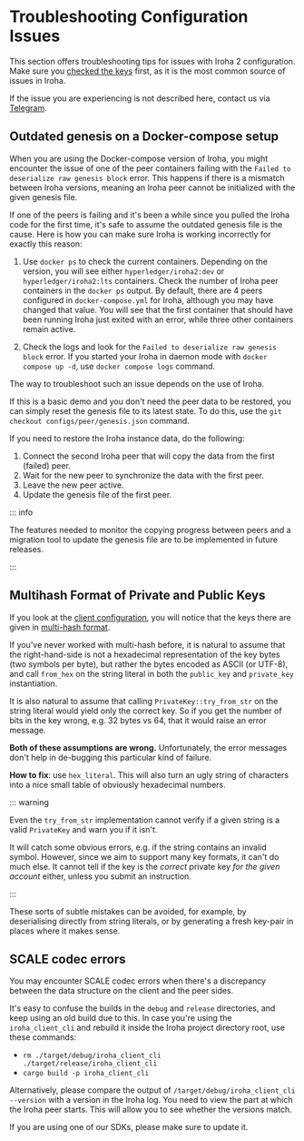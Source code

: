 # Troubleshooting Configuration Issues

This section offers troubleshooting tips for issues with Iroha 2
configuration. Make sure you
[checked the keys](./overview.md#check-the-keys) first, as it is the most
common source of issues in Iroha.

If the issue you are experiencing is not described here, contact us via
[Telegram](https://t.me/hyperledgeriroha).

## Outdated genesis on a Docker-compose setup

When you are using the Docker-compose version of Iroha, you might encounter
the issue of one of the peer containers failing with the
`Failed to deserialize raw genesis block` error. This happens if there is a
mismatch between Iroha versions, meaning an Iroha peer cannot be
initialized with the given genesis file.

If one of the peers is failing and it's been a while since you pulled the
Iroha code for the first time, it's safe to assume the outdated genesis
file is the cause. Here is how you can make sure Iroha is working
incorrectly for exactly this reason:

1. Use `docker ps` to check the current containers. Depending on the
   version, you will see either `hyperledger/iroha2:dev` or
   `hyperledger/iroha2:lts` containers. Check the number of Iroha peer
   containers in the `docker ps` output. By default, there are 4 peers
   configured in `docker-compose.yml` for Iroha, although you may have
   changed that value. You will see that the first container that should
   have been running Iroha just exited with an error, while three other
   containers remain active.

2. Check the logs and look for the
   `Failed to deserialize raw genesis block` error. If you started your
   Iroha in daemon mode with `docker compose up -d`, use
   `docker compose logs` command.

The way to troubleshoot such an issue depends on the use of Iroha.

If this is a basic demo and you don't need the peer data to be restored,
you can simply reset the genesis file to its latest state. To do this, use
the `git checkout configs/peer/genesis.json` command.

If you need to restore the Iroha instance data, do the following:

1. Connect the second Iroha peer that will copy the data from the first
   (failed) peer.
2. Wait for the new peer to synchronize the data with the first peer.
3. Leave the new peer active.
4. Update the genesis file of the first peer.

::: info

The features needed to monitor the copying progress between peers and a
migration tool to update the genesis file are to be implemented in future
releases.

:::

## Multihash Format of Private and Public Keys

If you look at the
[client configuration](/guide/configure/client-configuration.md), you will
notice that the keys there are given in
[multi-hash format](https://github.com/multiformats/multihash).

If you've never worked with multi-hash before, it is natural to assume that
the right-hand-side is not a hexadecimal representation of the key bytes
(two symbols per byte), but rather the bytes encoded as ASCII (or UTF-8),
and call `from_hex` on the string literal in both the `public_key` and
`private_key` instantiation.

It is also natural to assume that calling `PrivateKey::try_from_str` on the
string literal would yield only the correct key. So if you get the number
of bits in the key wrong, e.g. 32 bytes vs 64, that it would raise an error
message.

**Both of these assumptions are wrong.** Unfortunately, the error messages
don't help in de-bugging this particular kind of failure.

**How to fix**: use `hex_literal`. This will also turn an ugly string of
characters into a nice small table of obviously hexadecimal numbers.

::: warning

Even the `try_from_str` implementation cannot verify if a given string is a
valid `PrivateKey` and warn you if it isn't.

It will catch some obvious errors, e.g. if the string contains an invalid
symbol. However, since we aim to support many key formats, it can't do much
else. It cannot tell if the key is the _correct_ private key _for the given
account_ either, unless you submit an instruction.

:::

These sorts of subtle mistakes can be avoided, for example, by
deserialising directly from string literals, or by generating a fresh
key-pair in places where it makes sense.

## SCALE codec errors

You may encounter SCALE codec errors when there's a discrepancy
between the data structure on the client and the peer sides.

It's easy to confuse the builds in the `debug` and `release` directories,
and keep using an old build due to this.
In case you're using the `iroha_client_cli` and rebuild it inside the Iroha
project directory root, use these commands:

* `rm ./target/debug/iroha_client_cli ./target/release/iroha_client_cli`
* `cargo build -p iroha_client_cli`

Alternatively, please compare the output of
`/target/debug/iroha_client_cli --version` with a version in the Iroha log.
You need to view the part at which the Iroha peer starts.
This will allow you to see whether the versions match.

If you are using one of our SDKs, please make sure to update it.
